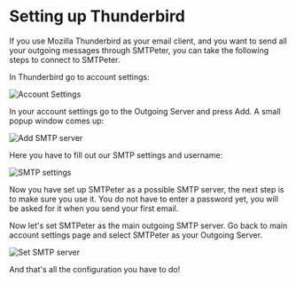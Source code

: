 # Setting up Thunderbird

If you use Mozilla Thunderbird as your email client, and you want to send all 
your outgoing messages through SMTPeter, you can take the following steps
to connect to SMTPeter.

In Thunderbird go to account settings: 

![Account Settings](../Images/account_settings.png "Go to account settings")

In your account settings go to the Outgoing Server and press Add. A small 
popup window comes up: 

![Add SMTP server](../Images/add_smtp_server.png "Add SMTP server")

Here you have to fill out our SMTP settings and username: 

![SMTP settings](../Images/smtp_settings.png "Configure SMTP settings")

Now you have set up SMTPeter as a possible SMTP server, the next step is to 
make sure you use it. You do not have to enter a password yet, you will be 
asked for it when you send your first email. 

Now let's set SMTPeter as the main outgoing SMTP server. Go back to main 
account settings page and select SMTPeter as your Outgoing Server.  

![Set SMTP server](../Images/set_smtp_server.png "Set SMTP server")

And that's all the configuration you have to do! 
